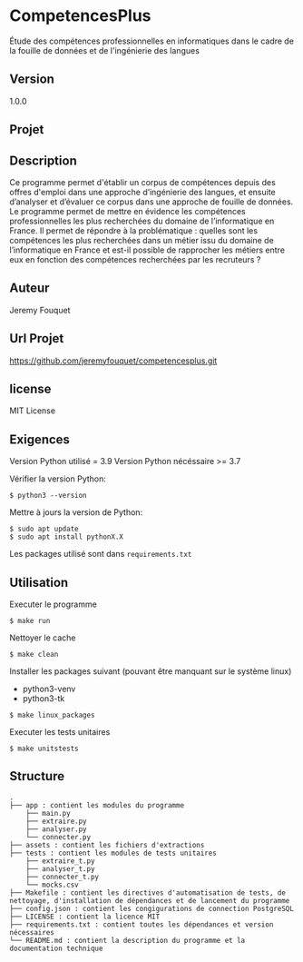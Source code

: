 # CompetencesPlus

Étude des compétences professionnelles en informatiques dans le cadre de la fouille de données et de l'ingénierie des langues

## Version

1.0.0

## Projet

## Description

Ce programme permet d'établir un corpus de compétences depuis des offres d'emploi dans une approche d’ingénierie des langues, et ensuite d’analyser et d’évaluer ce corpus dans une approche de fouille de données. Le programme permet de mettre en évidence les compétences professionnelles les plus recherchées du domaine de l’informatique en France. Il permet de répondre à la problématique : quelles sont les compétences les plus recherchées dans un métier issu du domaine de l’informatique en France et est-il possible de rapprocher les métiers entre eux en fonction des compétences recherchées par les recruteurs ?

## Auteur

Jeremy Fouquet

## Url Projet

https://github.com/jeremyfouquet/competencesplus.git

## license

MIT License

## Exigences

Version Python utilisé = 3.9
Version Python nécéssaire >= 3.7

Vérifier la version Python:
```
$ python3 --version
```

Mettre à jours la version de Python:
```
$ sudo apt update
$ sudo apt install pythonX.X
```

Les packages utilisé sont dans `requirements.txt`

## Utilisation

Executer le programme
```
$ make run
```

Nettoyer le cache
```
$ make clean
```

Installer les packages suivant (pouvant être manquant sur le système linux)
- python3-venv
- python3-tk
```
$ make linux_packages
```

Executer les tests unitaires
```
$ make unitstests
```

## Structure
    .
    ├── app : contient les modules du programme
        ├── main.py
        ├── extraire.py
        ├── analyser.py
        └── connecter.py
    ├── assets : contient les fichiers d'extractions
    ├── tests : contient les modules de tests unitaires
        ├── extraire_t.py
        ├── analyser_t.py
        ├── connecter_t.py
        └── mocks.csv
    ├── Makefile : contient les directives d'automatisation de tests, de nettoyage, d'installation de dépendances et de lancement du programme
    ├── config.json : contient les congigurations de connection PostgreSQL
    ├── LICENSE : contient la licence MIT
    ├── requirements.txt : contient toutes les dépendances et version nécessaires
    └── README.md : contient la description du programme et la documentation technique
